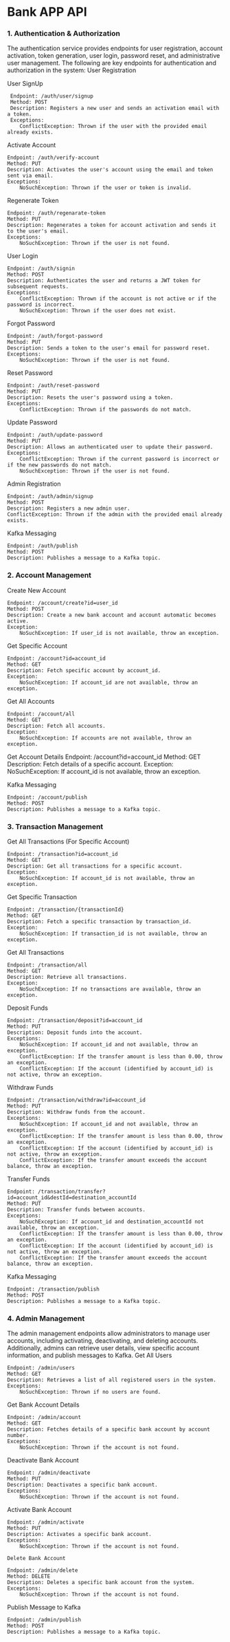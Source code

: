 # Bank APP API
 ### 1. Authentication & Authorization
 
The authentication service provides endpoints for user registration, account activation, token generation, user login, password reset, and administrative user management. The following are key endpoints for authentication and authorization in the system: User Registration

  User SignUp
 
	 Endpoint: /auth/user/signup
	 Method: POST
	 Description: Registers a new user and sends an activation email with a token.
	 Exceptions:
	    ConflictException: Thrown if the user with the provided email already exists.

Activate Account

	Endpoint: /auth/verify-account
	Method: PUT
	Description: Activates the user's account using the email and token sent via email.
	Exceptions:
	    NoSuchException: Thrown if the user or token is invalid.

Regenerate Token

	Endpoint: /auth/regenarate-token
	Method: PUT
	Description: Regenerates a token for account activation and sends it to the user's email.
	Exceptions:
	    NoSuchException: Thrown if the user is not found.

User Login

	Endpoint: /auth/signin
	Method: POST
	Description: Authenticates the user and returns a JWT token for subsequent requests.
	Exceptions:
	    ConflictException: Thrown if the account is not active or if the password is incorrect.
	    NoSuchException: Thrown if the user does not exist.

Forgot Password

	Endpoint: /auth/forgot-password
	Method: PUT
	Description: Sends a token to the user's email for password reset.
	Exceptions:
	    NoSuchException: Thrown if the user is not found.

Reset Password

	Endpoint: /auth/reset-password
	Method: PUT
	Description: Resets the user's password using a token.
	Exceptions:
	    ConflictException: Thrown if the passwords do not match.

Update Password

	Endpoint: /auth/update-password
	Method: PUT
	Description: Allows an authenticated user to update their password.
	Exceptions:
	    ConflictException: Thrown if the current password is incorrect or if the new passwords do not match.
	    NoSuchException: Thrown if the user is not found.

Admin Registration

	Endpoint: /auth/admin/signup
	Method: POST
	Description: Registers a new admin user.
	ConflictException: Thrown if the admin with the provided email already exists.

Kafka Messaging

	Endpoint: /auth/publish
	Method: POST
	Description: Publishes a message to a Kafka topic.

### 2. Account Management

Create New Account

	Endpoint: /account/create?id=user_id
	Method: POST
	Description: Create a new bank account and account automatic becomes active.
	Exception:
		NoSuchException: If user_id is not available, throw an exception.

Get Specific Account

	Endpoint: /account?id=account_id
	Method: GET
	Description: Fetch specific account by account_id.
	Exception: 
		NoSuchException: If account_id are not available, throw an exception.

  
Get All Accounts

	Endpoint: /account/all
	Method: GET
	Description: Fetch all accounts.
	Exception: 
		NoSuchException: If accounts are not available, throw an exception.
  

Get Account Details Endpoint: /account?id=account_id Method: GET Description: Fetch details of a specific account. Exception: NoSuchException: If account_id is not available, throw an exception.

Kafka Messaging

	Endpoint: /account/publish
	Method: POST
	Description: Publishes a message to a Kafka topic.

### 3. Transaction Management

Get All Transactions (For Specific Account)

	Endpoint: /transaction?id=account_id
	Method: GET
	Description: Get all transactions for a specific account.
	Exception:
		NoSuchException: If account_id is not available, throw an exception.

Get Specific Transaction

	Endpoint: /transaction/{transactionId}
	Method: GET
	Description: Fetch a specific transaction by transaction_id.
	Exception: 
		NoSuchException: If transaction_id is not available, throw an exception.

Get All Transactions

	Endpoint: /transaction/all
	Method: GET
	Description: Retrieve all transactions.
	Exception: 
		NoSuchException: If no transactions are available, throw an exception.


Deposit Funds

	Endpoint: /transaction/deposit?id=account_id
	Method: PUT
	Description: Deposit funds into the account.
	Exceptions:
	    NoSuchException: If account_id and not available, throw an exception.
	    ConflictException: If the transfer amount is less than 0.00, throw an exception.
	    ConflictException: If the account (identified by account_id) is not active, throw an exception.

Withdraw Funds

	Endpoint: /transaction/withdraw?id=account_id
	Method: PUT
	Description: Withdraw funds from the account.
	Exceptions:
	    NoSuchException: If account_id and not available, throw an exception.
	    ConflictException: If the transfer amount is less than 0.00, throw an exception.
	    ConflictException: If the account (identified by account_id) is not active, throw an exception.
	    ConflictException: If the transfer amount exceeds the account balance, throw an exception.

Transfer Funds

	Endpoint: /transaction/transfer?id=account_id&destId=destination_accountId
	Method: PUT
	Description: Transfer funds between accounts.
	Exceptions:
	    NoSuchException: If account_id and destination_accountId not available, throw an exception.
	    ConflictException: If the transfer amount is less than 0.00, throw an exception.
	    ConflictException: If the account (identified by account_id) is not active, throw an exception.
	    ConflictException: If the transfer amount exceeds the account balance, throw an exception.

Kafka Messaging

	Endpoint: /transaction/publish
	Method: POST
	Description: Publishes a message to a Kafka topic.

### 4. Admin Management

The admin management endpoints allow administrators to manage user accounts, including activating, deactivating, and deleting accounts. Additionally, admins can retrieve user details, view specific account information, and publish messages to Kafka. Get All Users

	Endpoint: /admin/users
	Method: GET
	Description: Retrieves a list of all registered users in the system.
	Exceptions:
	    NoSuchException: Thrown if no users are found.

Get Bank Account Details

	Endpoint: /admin/account
	Method: GET
	Description: Fetches details of a specific bank account by account number.
	Exceptions:
	    NoSuchException: Thrown if the account is not found.

Deactivate Bank Account

	Endpoint: /admin/deactivate
	Method: PUT
	Description: Deactivates a specific bank account.
	Exceptions:
	    NoSuchException: Thrown if the account is not found.

Activate Bank Account

	Endpoint: /admin/activate
	Method: PUT
	Description: Activates a specific bank account.
	Exceptions:
	    NoSuchException: Thrown if the account is not found.
	
	Delete Bank Account

	Endpoint: /admin/delete
	Method: DELETE
	Description: Deletes a specific bank account from the system.
	Exceptions:
	    NoSuchException: Thrown if the account is not found.
	
Publish Message to Kafka

	Endpoint: /admin/publish
	Method: POST
	Description: Publishes a message to a Kafka topic.

